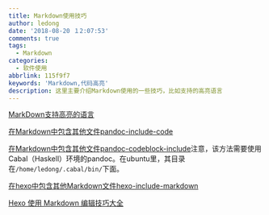 ```yaml
---
title: Markdown使用技巧
author: ledong
date: '2018-08-20 １2:07:53'
comments: true
tags:
  - Markdown
categories:
  - 软件使用
abbrlink: 115f9f7
keywords: 'Markdown,代码高亮'
description: 这里主要介绍Markdown使用的一些技巧，比如支持的高亮语言
---
```


<!-- more -->

[MarkDown支持高亮的语言](https://blog.csdn.net/u012102104/article/details/78950290)

[在Markdown中包含其他文件pandoc-include-code](https://github.com/owickstrom/pandoc-include-code)

[在Markdown中包含其他文件pandoc-codeblock-include](https://github.com/chdemko/pandoc-codeblock-include)注意，该方法需要使用Cabal（Haskell）环境的pandoc。在ubuntu里，其目录在`/home/ledong/.cabal/bin/`下面。


[在hexo中包含其他Markdown文件hexo-include-markdown](https://github.com/tea3/hexo-include-markdown)

[Hexo 使用 Markdown 编辑技巧大全](https://youngwilliamz.github.io/2018-07-10-Hexo-Markdown/)
